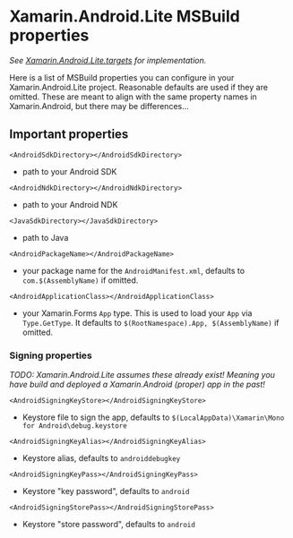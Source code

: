 # Xamarin.Android.Lite MSBuild properties

_See [Xamarin.Android.Lite.targets](../Xamarin.Android.Lite.Tasks/Xamarin.Android.Lite.targets) for implementation._

Here is a list of MSBuild properties you can configure in your
Xamarin.Android.Lite project. Reasonable defaults are used if they are
omitted. These are meant to align with the same property names in
Xamarin.Android, but there may be differences...

## Important properties

`<AndroidSdkDirectory></AndroidSdkDirectory>`
- path to your Android
SDK

`<AndroidNdkDirectory></AndroidNdkDirectory>`
- path to your Android
NDK

`<JavaSdkDirectory></JavaSdkDirectory>`
- path to Java

`<AndroidPackageName></AndroidPackageName>`
- your package name for the `AndroidManifest.xml`, defaults to
  `com.$(AssemblyName)` if omitted.

`<AndroidApplicationClass></AndroidApplicationClass>`
- your Xamarin.Forms `App` type. This is used to load your `App` via
  `Type.GetType`. It defaults to `$(RootNamespace).App, $(AssemblyName)`
  if omitted.

### Signing properties

_TODO: Xamarin.Android.Lite assumes these already exist! Meaning you
have build and deployed a Xamarin.Android (proper) app in the past!_

`<AndroidSigningKeyStore></AndroidSigningKeyStore>`
- Keystore file to sign the app, defaults to
  `$(LocalAppData)\Xamarin\Mono for Android\debug.keystore`

`<AndroidSigningKeyAlias></AndroidSigningKeyAlias>`
- Keystore alias, defaults to `androiddebugkey`

`<AndroidSigningKeyPass></AndroidSigningKeyPass>`
- Keystore "key password", defaults to `android`

`<AndroidSigningStorePass></AndroidSigningStorePass>`
- Keystore "store password", defaults to `android`
